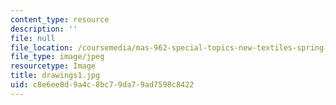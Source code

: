 ```yaml
---
content_type: resource
description: ''
file: null
file_location: /coursemedia/mas-962-special-topics-new-textiles-spring-2010/c8e6ee0d9a4c8bc79da79ad7598c8422_drawings1.jpg
file_type: image/jpeg
resourcetype: Image
title: drawings1.jpg
uid: c8e6ee0d-9a4c-8bc7-9da7-9ad7598c8422
---
```

